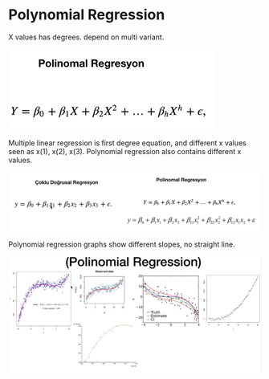 # Polynomial Regression
X values has degrees. depend on multi variant.

![alt text](https://github.com/erkanfatma/MachineLearning/blob/main/PolynomialRegression/img/polynomialregression.png)

Multiple linear regression is first degree equation, and different x values seen as x(1), x(2), x(3). Polynomial regression also contains different x values.

![alt text](https://github.com/erkanfatma/MachineLearning/blob/main/PolynomialRegression/img/regressions.png)

Polynomial regression graphs show different slopes, no straight line.

![alt text](https://github.com/erkanfatma/MachineLearning/blob/main/PolynomialRegression/img/polynomialregression_graph.png)

